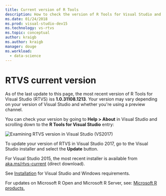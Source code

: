 ```yaml
---
title: Current version of R Tools
description: How to check the version of R Tools for Visual Studio and install updates.
ms.date: 01/24/2018
ms.prod: visual-studio-dev15
ms.technology: vs-rtvs
ms.topic: conceptual
author: kraigb
ms.author: kraigb
manager: douge
ms.workload: 
  - data-science
---
```


# RTVS current version

As of the last update to this page, the most recent version of R Tools for Visual Studio (RTVS) iss **1.0.31108.1213**. Your version may vary depending on your version of Visual Studio and whether you're using a preview channel.

You can check your version by going to **Help > About** in Visual Studio and scrolling down to the **R Tools for Visual Studio** entry:

![Examining RTVS version in Visual Studio (VS2017)](media/current-version.png)

To update your version of RTVS in Visual Studio 2017, go to the Visual Studio installer and select the **Update** button.

For Visual Studio 2015, the most recent installer is available from [aka.ms/rtvs-current](https://aka.ms/rtvs-current) (direct download).

See [Installation](installing-r-tools-for-visual-studio.md) for Visual Studio and Windows requirements.

For updates on Microsoft R Open and Microsoft R Server, see: [Microsoft R products.](http://aka.ms/rtvs-msft-r)